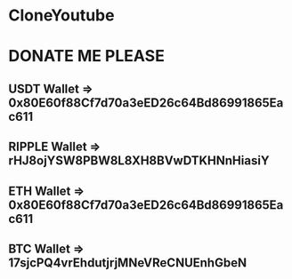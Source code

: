 # CloneYoutube

# DONATE ME PLEASE

## USDT Wallet   => 0x80E60f88Cf7d70a3eED26c64Bd86991865Eac611
## RIPPLE Wallet => rHJ8ojYSW8PBW8L8XH8BVwDTKHNnHiasiY
## ETH Wallet    => 0x80E60f88Cf7d70a3eED26c64Bd86991865Eac611
## BTC Wallet    => 17sjcPQ4vrEhdutjrjMNeVReCNUEnhGbeN

